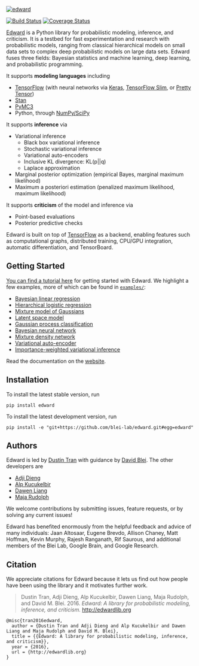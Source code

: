 [![edward](http://dustintran.com/img/blackbox_200.png)](http://www.erikolofsen.com/blackbox.html)

[![Build Status](https://travis-ci.org/blei-lab/edward.svg?branch=master)](https://travis-ci.org/blei-lab/edward)
[![Coverage Status](https://coveralls.io/repos/github/blei-lab/edward/badge.svg?branch=master)](https://coveralls.io/github/blei-lab/edward?branch=master)

[Edward](http://edwardlib.org) is a Python library for probabilistic modeling,
inference, and criticism. It is a testbed for fast experimentation and research
with probabilistic models, ranging from classical hierarchical models on small
data sets to complex deep probabilistic models on large data sets. Edward fuses
three fields: Bayesian statistics and machine learning, deep learning, and
probabilistic programming.

It supports __modeling languages__ including

+ [TensorFlow](https://www.tensorflow.org) (with neural networks via
    [Keras](http://keras.io), [TensorFlow
    Slim](https://github.com/tensorflow/tensorflow/tree/master/tensorflow/contrib/slim),
    or [Pretty Tensor](https://github.com/google/prettytensor))
+ [Stan](http://mc-stan.org)
+ [PyMC3](http://pymc-devs.github.io/pymc3/)
+ Python, through [NumPy/SciPy](http://scipy.org/)

It supports __inference__ via

+ Variational inference
  + Black box variational inference
  + Stochastic variational inference
  + Variational auto-encoders
  + Inclusive KL divergence: KL(p||q)
  + Laplace approximation
+ Marginal posterior optimization (empirical Bayes, marginal
    maximum likelihood)
+ Maximum a posteriori estimation (penalized maximum likelihood,
    maximum likelihood)

It supports __criticism__ of the model and inference via

+ Point-based evaluations
+ Posterior predictive checks

Edward is built on top of [TensorFlow](https://www.tensorflow.org) as
a backend, enabling features such as computational graphs, distributed
training, CPU/GPU integration, automatic differentiation, and
TensorBoard.

## Getting Started

[You can find a tutorial here](http://edwardlib.org/getting-started/)
for getting started with Edward. We highlight a few examples, more of
which can be found in [`examples/`](examples/):

+ [Bayesian linear regression](examples/bayesian_linear_regression.py)
+ [Hierarchical logistic regression](examples/hierarchical_logistic_regression.py)
+ [Mixture model of Gaussians](examples/mixture_gaussian.py)
+ [Latent space model](examples/latent_space_model.py)
+ [Gaussian process classification](examples/gp_classification.py)
+ [Bayesian neural network](examples/bayesian_nn.py)
+ [Mixture density network](examples/mixture_density_network.py)
+ [Variational auto-encoder](examples/convolutional_vae.py)
+ [Importance-weighted variational inference](examples/iwvi.py)

Read the documentation on the [website](http://edwardlib.org).

## Installation

To install the latest stable version, run
```{bash}
pip install edward
```
To install the latest development version, run
```{bash}
pip install -e "git+https://github.com/blei-lab/edward.git#egg=edward"
```

## Authors

Edward is led by [Dustin Tran](http://dustintran.com) with guidance by
[David Blei](http://www.cs.columbia.edu/~blei/). The other developers
are

+ [Adji Dieng](http://stat.columbia.edu/~diengadji/)
+ [Alp Kucukelbir](http://www.proditus.com/)
+ [Dawen Liang](http://www.ee.columbia.edu/~dliang/)
+ [Maja Rudolph](http://maja-rita-rudolph.com/)

We welcome contributions by submitting issues, feature requests, or by
solving any current issues!

Edward has benefited enormously from the helpful feedback and advice
of many individuals: Jaan Altosaar, Eugene Brevdo, Allison Chaney,
Matt Hoffman, Kevin Murphy, Rajesh Ranganath, Rif Saurous, and
additional members of the Blei Lab, Google Brain, and Google Research.

## Citation

We appreciate citations for Edward because it lets us find out how
people have been using the library and it motivates further work.

> Dustin Tran, Adji Dieng, Alp Kucukelbir, Dawen Liang, Maja Rudolph, and David M.  Blei. 2016.
> _Edward: A library for probabilistic modeling, inference, and criticism._
> http://edwardlib.org

```
@misc{tran2016edward,
  author = {Dustin Tran and Adji Dieng and Alp Kucukelbir and Dawen Liang and Maja Rudolph and David M. Blei},
  title = {{Edward: A library for probabilistic modeling, inference, and criticism}},
  year = {2016},
  url = {http://edwardlib.org}
}
```
